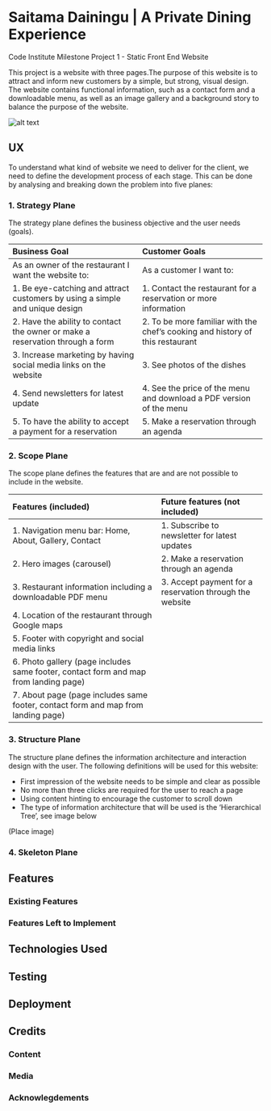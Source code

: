# Saitama Dainingu | A Private Dining Experience
Code Institute Milestone Project 1 - Static Front End Website

This project is a website with three pages.The purpose of this website is to attract and inform new customers by a simple, but strong, visual design. The website contains functional information, such as a contact form and a downloadable menu, as well as an image gallery and a background story to balance the purpose of the website.

![alt text][logo]

[logo]:https://b4e6e706-e809-4500-bd2b-e85b5391281e.ws-eu01.gitpod.io/files/download/?id=16b5a431-6ab5-45dd-adca-64a52a18d81e

## UX
To understand what kind of website we need to deliver for the client, we need to define the development process of each stage. This can be done by analysing and breaking down the problem into five planes:

### 1. Strategy Plane
The strategy plane defines the business objective and the user needs (goals).

| Business Goal | Customer Goals |
| :------------- | :---------- |
|  As an owner of the restaurant I want the website to: | As a customer I want to:  |       
| 1. Be eye-catching and attract customers by using a simple and unique design  | 1. Contact the restaurant for a reservation or more information | 
| 2. Have the ability to contact the owner or make a reservation through a form | 2. To be more familiar with the chef’s cooking and history of this restaurant 
| 3. Increase marketing by having social media links on the website | 3. See photos of the dishes | 
| 4. Send newsletters for latest update | 4. See the price of the menu and download a PDF version of the menu  | 
| 5. To have the ability to accept a payment for a reservation  | 5. Make a reservation through an agenda | 


### 2. Scope Plane
The scope plane defines the features that are and are not possible to include in the website.

| Features (included) | Future features (not included)|
| :------------- | :---------- |
1.	Navigation menu bar: Home, About, Gallery, Contact | 1. Subscribe to newsletter for latest updates
2.	Hero images (carousel) | 2. Make a reservation through an agenda
3.	Restaurant information including a downloadable PDF menu| 3. Accept payment for a reservation through the website
4.	Location of the restaurant through Google maps | 
5.	Footer with copyright and social media links|  
6.	Photo gallery (page includes same footer, contact form and map from landing page) | 
7.	About page (page includes same footer, contact form and map from landing page) | 


### 3. Structure Plane
The structure plane defines the information architecture and interaction design with the user. The following definitions will be used for this website:
- First impression of the website needs to be simple and clear as possible
- No more than three clicks are required for the user to reach a page
- Using content hinting to encourage the customer to scroll down 
- The type of information architecture that will be used is the ‘Hierarchical Tree’, see image below

(Place image)


### 4. Skeleton Plane





















## Features


### Existing Features


### Features Left to Implement





## Technologies Used


## Testing




## Deployment





## Credits



### Content



### Media




### Acknowlegdements







